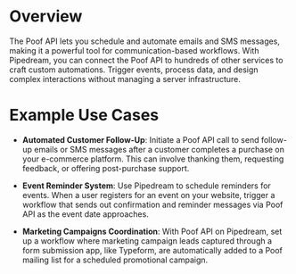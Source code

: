 # Overview

The Poof API lets you schedule and automate emails and SMS messages, making it a powerful tool for communication-based workflows. With Pipedream, you can connect the Poof API to hundreds of other services to craft custom automations. Trigger events, process data, and design complex interactions without managing a server infrastructure.

# Example Use Cases

- **Automated Customer Follow-Up**: Initiate a Poof API call to send follow-up emails or SMS messages after a customer completes a purchase on your e-commerce platform. This can involve thanking them, requesting feedback, or offering post-purchase support.

- **Event Reminder System**: Use Pipedream to schedule reminders for events. When a user registers for an event on your website, trigger a workflow that sends out confirmation and reminder messages via Poof API as the event date approaches.

- **Marketing Campaigns Coordination**: With Poof API on Pipedream, set up a workflow where marketing campaign leads captured through a form submission app, like Typeform, are automatically added to a Poof mailing list for a scheduled promotional campaign.
